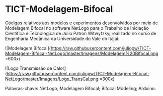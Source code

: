 # TICT-Modelagem-Bifocal
Códigos relativos aos modelos e experimentos desenvolvidos por meio de Modelagem Bifocal no software NetLogo para o Trabalho de Iniciação Científica e Tecnológica de Julio Patron Witwytzkyj realizado no curso de Engenharia Mecânica da Universidade do Vale do Itajaí.

![Modelagem Bifocal](https://raw.githubusercontent.com/juliopw/TICT-Modelagem-Bifocal-NetLogo/master/Imagens/Modelagem%20Bifocal.png =600x)

![Logo Transmissão de Calor](https://raw.githubusercontent.com/juliopw/TICT-Modelagem-Bifocal-NetLogo/master/Imagens/Logo_TransCal.png =300x)

Palavras-chave: NetLogo; Modelagem Bifocal; Bifocal Modeling; Arduino.
